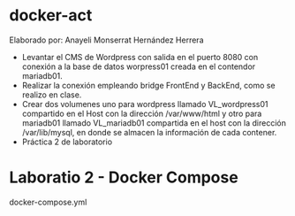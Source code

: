 # docker-act
Elaborado por: Anayeli Monserrat Hernández Herrera
- Levantar el CMS de Wordpress con salida en el puerto 8080 con conexión a la base de datos worpress01 creada en el contendor mariadb01. 
- Realizar la conexión empleando bridge FrontEnd y BackEnd, como se realizo en clase.
- Crear dos volumenes uno para wordpress llamado VL_wordpress01 compartido en el Host con la dirección /var/www/html y otro para mariadb01 llamado VL_mariadb01 compartida en el host con la dirección /var/lib/mysql, en donde se almacen la información de cada contener. 
- Práctica 2 de laboratorio

# Laboratio 2 - Docker Compose
docker-compose.yml
